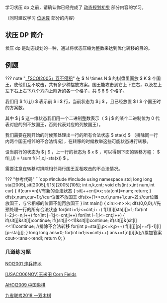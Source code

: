 学习状压 dp 之前，请确认你已经完成了 [动态规划初步](/dp) 部分内容的学习。

（同时建议学习 [位运算](/math/bit) 部分的内容）

## 状压 DP 简介

状压 dp 是动态规划的一种，通过将状态压缩为整数来达到优化转移的目的。

## 例题

??? note "[「SCOI2005」互不侵犯](https://loj.ac/problem/2153)"
    在 $ N \times N $ 的棋盘里面放 $ K $ 个国王，使他们互不攻击，共有多少种摆放方案。国王能攻击到它上下左右，以及左上左下右上右下八个方向上附近的各一个格子，共 $ 8 $ 个格子。

我们用 $ f(i,j,l) $ 表示前 $ i $ 行，当前状态为 $ j $ ，且已经放置 $ l $ 个国王时的方案数。

其中 $ j $ 这一维状态我们用一个二进制整数表示（ $ j $ 的某个二进制位为 0 代表对应的列不放国王，否则代表对应的列放国王）。

我们需要在刚开始的时候预处理出一行的所有合法状态 $ sta(x) $ （排除同一行内两个国王相邻的不合法情况），在转移的时候枚举这些可能状态进行转移。

设当前行的状态为 $ j $ ，上一行的状态为 $ x $ ，可以得到下面的转移方程： $ f(i,j,l) = \sum f(i-1,x,l-sta(x)) $ 。

需要注意在转移时排除相邻两行国王互相攻击的不合法情况。

??? "参考代码"
    ```cpp
    #include <iostream>
    #include <algorithm>
    using namespace std;
    long long sta[2005],sit[2005],f[15][2005][105];
    int n,k,cnt;
    void dfs(int x,int num,int cur)
    {
     if(cur>=n)//有新的合法状态
     {
      sit[++cnt]=x;
      sta[cnt]=num;
      return;
     }
     dfs(x,num,cur+1);//cur位置不放国王
     dfs(x+(1<<cur),num+1,cur+2);//cur位置放国王，与它相邻的位置不能再放国王
    }
    int main()
    {
     cin>>n>>k;
     dfs(0,0,0);//先预处理一行的所有合法状态
     for(int i=1;i<=cnt;i++)
      f[1][i][sta[i]]=1;
     for(int i=2;i<=n;i++)
      for(int j=1;j<=cnt;j++)
       for(int l=1;l<=cnt;l++)
       {
        if(sit[j]&sit[l])continue;
        if((sit[j]<<1)&sit[l])continue;
        if(sit[j]&(sit[l]<<1))continue;
        //排除不合法转移
        for(int p=sta[j];p<=k;p++)
         f[i][j][p]+=f[i-1][l][p-sta[j]];
       }
     long long ans=0;
     for(int i=1;i<=cnt;i++)
      ans+=f[n][i][k];//累加答案
     cout<<ans<<endl;
     return 0;
    }

### 几道练习题

[NOI2001 炮兵阵地](https://www.luogu.org/problemnew/show/P2704)

[\[USACO06NOV\]玉米田 Corn Fields](https://www.luogu.org/problemnew/show/P1879)

[AHOI2009 中国象棋](https://www.lydsy.com/JudgeOnline/problem.php?id=1801)

[九省联考2018 一双木棋](https://www.luogu.org/problemnew/show/P4363)
